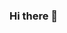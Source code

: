 ### Hi there 👋

<!--
**NEELIMAMOHAN/neelimamohan** is a ✨ _special_ ✨ repository because its `README.md` (this file) appears on your GitHub profile.

Here are some ideas to get you started:

- 🔭 I’m currently working on ...
- 🌱 I’m currently learning ...
- 👯 I’m looking to collaborate on ...
- 🤔 I’m looking for help with ...
- 💬 Ask me about ...
- 📫 How to reach me: ...
- 😄 Pronouns: ..
-
    🥺 Pleading Face
    ❤ Red Heart
    🎃 Jack-O-Lantern
    ✨ Sparkles
    😂 Face with Tears of Joy
    😊 Smiling Face with Smiling Eyes
    🔥 Fire
    👍 Thumbs Up
    feeling happy
    positive
    ✔ Check Mark

-->
